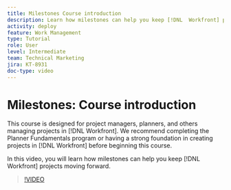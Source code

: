 ```yaml
---
title: Milestones Course introduction
description: Learn how milestones can help you keep [!DNL  Workfront] projects moving forward.
activity: deploy
feature: Work Management
type: Tutorial
role: User
level: Intermediate
team: Technical Marketing
jira: KT-8931
doc-type: video
---
```

# Milestones&#58; Course introduction

This course is designed for project managers, planners, and others managing projects in [!DNL Workfront]. We recommend completing the Planner Fundamentals program or having a strong foundation in creating projects in [!DNL Workfront] before beginning this course.

In this video, you will learn how milestones can help you keep [!DNL  Workfront] projects moving forward.

>[!VIDEO](https://video.tv.adobe.com/v/335203/?quality=12&learn=on&enablevpops)
